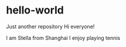 # hello-world
Just another repository
Hi everyone!

I am Stella from Shanghai
I enjoy playing tennis

